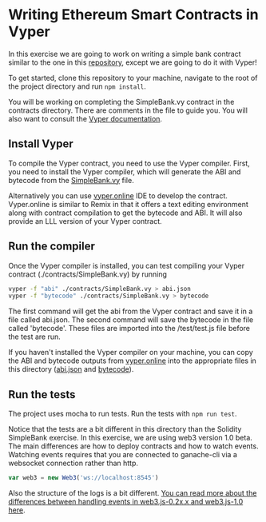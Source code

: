 # Writing Ethereum Smart Contracts in Vyper

In this exercise we are going to work on writing a simple bank
contract similar to the one in this
[repository](https://github.com/ConsenSys-Academy/simple-bank-exercise),
except we are going to do it with Vyper!

To get started, clone this repository to your machine, navigate to the root of the project directory and run `npm install`.

You will be working on completing the SimpleBank.vy contract in the contracts directory. There are comments in the file to guide you. You will also want to consult the [Vyper documentation](https://vyper.readthedocs.io/en/latest/).

## Install Vyper

To compile the Vyper contract, you need to use the Vyper compiler. First, you need to install the Vyper compiler, which will generate the ABI and
bytecode from the [SimpleBank.vy](./contracts/SimpleBank.vy) file.

Alternatively you can use [vyper.online](https://vyper.online) IDE to develop the contract. Vyper.online is similar to Remix in that it offers a text editing environment along with contract compilation to get the bytecode and ABI. It will also provide an LLL version of your Vyper contract. 

## Run the compiler
Once the Vyper compiler is installed, you can test compiling your Vyper contract (./contracts/SimpleBank.vy) by running

```sh
vyper -f "abi" ./contracts/SimpleBank.vy > abi.json
vyper -f "bytecode" ./contracts/SimpleBank.vy > bytecode
```

The first command will get the abi from the Vyper contract and save it in a file called abi.json.
The second command will save the bytecode in the file called 'bytecode'. These files are imported into the /test/test.js
file before the test are run.

If you haven't installed the Vyper compiler on your machine, you can copy the ABI and bytecode outputs from [vyper.online](https://vyper.online) into the appropriate files in this directory ([abi.json](./abi.json) and [bytecode](./bytecode)).

## Run the tests

The project uses mocha to run tests. Run the tests with `npm run test`.

Notice that the tests are a bit different in this directory than the Solidity SimpleBank exercise. In this exercise, we are using web3 version 1.0 beta. The main differences are how to deploy contracts and how to watch events. Watching events requires that you are connected to ganache-cli via a websocket connection rather than http. 

```js
var web3 = new Web3('ws://localhost:8545')
```

Also the structure of the logs is a bit different. [You can read more about the differences between handling events in web3.js-0.2x.x and web3.js-1.0 here](https://web3js.readthedocs.io/en/1.0/web3-eth-contract.html#contract-events).